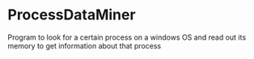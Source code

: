 # ProcessDataMiner
Program to look for a certain process on a windows OS and read out its memory to get information about that process
